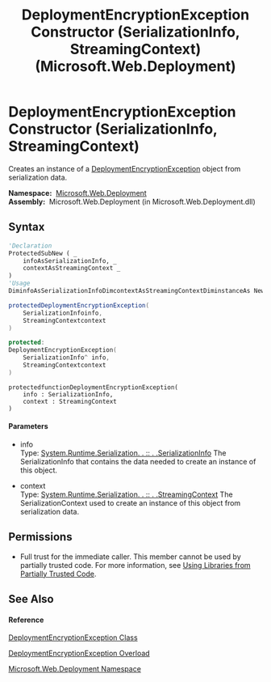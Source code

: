 ﻿---
title: DeploymentEncryptionException Constructor (SerializationInfo, StreamingContext) (Microsoft.Web.Deployment)
TOCTitle: DeploymentEncryptionException Constructor (SerializationInfo, StreamingContext)
ms:assetid: M:Microsoft.Web.Deployment.DeploymentEncryptionException.#ctor(System.Runtime.Serialization.SerializationInfo,System.Runtime.Serialization.StreamingContext)
ms:mtpsurl: https://msdn.microsoft.com/en-us/library/microsoft.web.deployment.deploymentencryptionexception.deploymentencryptionexception(v=VS.90)
ms:contentKeyID: 20209211
ms.date: 05/02/2012
mtps_version: v=VS.90
dev_langs:
- vb
- csharp
- c++
- jscript
api_location:
- Microsoft.Web.Deployment.dll
api_name:
- Microsoft.Web.Deployment.DeploymentEncryptionException..ctor
api_type:
- Managed
topic_type:
- apiref
- kbSyntax
product_family_name: VS
ROBOTS: INDEX,FOLLOW
---

# DeploymentEncryptionException Constructor (SerializationInfo, StreamingContext)

Creates an instance of a [DeploymentEncryptionException](deploymentencryptionexception-class-microsoft-web-deployment.md) object from serialization data.

**Namespace:**  [Microsoft.Web.Deployment](microsoft-web-deployment-namespace.md)  
**Assembly:**  Microsoft.Web.Deployment (in Microsoft.Web.Deployment.dll)

## Syntax

``` vb
'Declaration
ProtectedSubNew ( _
    infoAsSerializationInfo, _
    contextAsStreamingContext _
)
'Usage
DiminfoAsSerializationInfoDimcontextAsStreamingContextDiminstanceAs NewDeploymentEncryptionException(info, context)
```

``` csharp
protectedDeploymentEncryptionException(
    SerializationInfoinfo,
    StreamingContextcontext
)
```

``` c++
protected:
DeploymentEncryptionException(
    SerializationInfo^ info, 
    StreamingContextcontext
)
```

``` jscript
protectedfunctionDeploymentEncryptionException(
    info : SerializationInfo, 
    context : StreamingContext
)
```

#### Parameters

  - info  
    Type: [System.Runtime.Serialization. . :: . .SerializationInfo](https://msdn.microsoft.com/en-us/library/a9b6042e\(v=vs.90\))  
    The SerializationInfo that contains the data needed to create an instance of this object.  

<!-- end list -->

  - context  
    Type: [System.Runtime.Serialization. . :: . .StreamingContext](https://msdn.microsoft.com/en-us/library/t16abws5\(v=vs.90\))  
    The SerializationContext used to create an instance of this object from serialization data.  

## Permissions

  - Full trust for the immediate caller. This member cannot be used by partially trusted code. For more information, see [Using Libraries from Partially Trusted Code](https://msdn.microsoft.com/en-us/library/8skskf63\(v=vs.90\)).

## See Also

#### Reference

[DeploymentEncryptionException Class](deploymentencryptionexception-class-microsoft-web-deployment.md)

[DeploymentEncryptionException Overload](deploymentencryptionexception-constructor-microsoft-web-deployment.md)

[Microsoft.Web.Deployment Namespace](microsoft-web-deployment-namespace.md)

